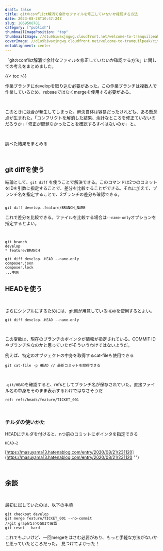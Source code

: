 ```yaml
---
draft: false
title: gitのconflict解消で余計なファイルを修正していないか確認する方法
date: 2023-08-28T10:47:24Z
slug: 1869508781
category: ["publish"]
thumbnailImagePosition: "top"
thumbnailImage: //d1u9biwaxjngwg.cloudfront.net/welcome-to-tranquilpeak/city-750.jpg
coverImage: //d1u9biwaxjngwg.cloudfront.net/welcome-to-tranquilpeak/city.jpg
metaAlignment: center
---
```

「gitのconflict解消で余計なファイルを修正していないか確認する方法」に関しての考えをまとめました。
<!--more-->

{{< toc >}}

作業ブランチにdevelopを取り込む必要があった。この作業ブランチは複数人で作業しているため、rebsaeではなくmergeを使用する必要がある。

‌

このときに競合が発生してしまった。解決自体は容易だったけれども、ある懸念点が生まれた。「コンフリクトを解消した結果、余計なところを修正ていないのだろうか」「修正が問題なかったことを確認するすべはないのか」と。

‌

調べた結果をまとめる

‌

## git diffを使う

結論として、`git diff` を使うことで解決できる。このコマンドは2つのコミットをIDを引数に指定することで、差分を比較することができる。それに加えて、ブランチ名を指定することで、2ブランチの差分も確認できる。

```

git diff develop..feature/BRANCH_NAME
```

これで差分を比較できる。ファイルを比較する場合は`--name-only`オプションを指定するとよい。

‌

```
git branch
develop
* feature/BRANCH

git diff develop..HEAD --name-only
composer.json
composer.lock
...中略
```

## HEADを使う

‌

さらにシンプルにするためには、git側が用意している`HEAD`を使用するとよい。

```
git diff develop..HEAD --name-only
```

‌

この変数は、現在のブランチのポインタが情報が指定されている。COMMIT IDやブランチ名なのかと思っていたがそういうわけではないようだ。

例えば、特定のオブジェクトの中身を取得するcat-fileも使用できる

```
git cat-file -p HEAD // 最新コミットを取得できる
```

‌

`.git/HEAD`を確認すると、refsとしてブランチ名が保存されていた。直接ファイル名の中身をそのまま表示するわけではなさそうだ

```
ref: refs/heads/feature/TICKET_001
```

‌

### チルダの使いかた

HEADにチルダを付けると、nつ前のコミットにポインタを指定できる

```
HEAD~2
```

[https://masuyama13.hatenablog.com/entry/2020/08/21/231120](https://masuyama13.hatenablog.com/entry/2020/08/21/231120 "‌")

‌

## 余談

‌

最初に試していたのは、以下の手順

```
git checkout develop
git merge feature/TICKET_001 --no-commit
//git graphなどのGUIで確認
git reset --hard
```

これでもよいけど、一回mergeをはさむ必要があり、もっと手軽な方法がないかと思っていたところだった。
見つけてよかった！
